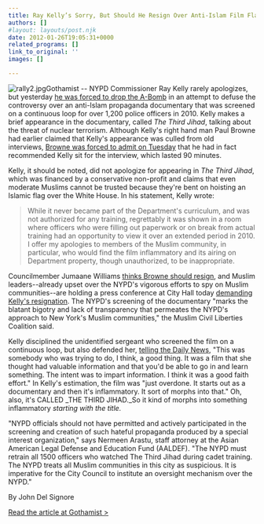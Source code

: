 ```yaml
---
title: Ray Kelly’s Sorry, But Should He Resign Over Anti-Islam Film Flap?
authors: []
#layout: layouts/post.njk
date: 2012-01-26T19:05:31+0000
related_programs: []
link_to_original: ''
images: []

---
```

![rally2.jpg](/uploads/rally2.jpg)Gothamist -- NYPD Commissioner Ray Kelly rarely apologizes, but yesterday [he was forced to drop the A-Bomb](http://www.washingtonpost.com/national/filmmakers-defend-radical-islam-documentary-that-was-criticized-by-nyc-mayor-muslim-groups/2012/01/25/gIQArUiERQ_story.html "Opens in a new window") in an attempt to defuse the controversy over an anti-Islam propaganda documentary that was screened on a continuous loop for over 1,200 police officers in 2010. Kelly makes a brief appearance in the documentary, called _The Third Jihad_, talking about the threat of nuclear terrorism. Although Kelly's right hand man Paul Browne had earlier claimed that Kelly's appearance was culled from old interviews, [Browne was forced to admit on Tuesday](http://gothamist.com/2012/01/25/nypd_caught_lying_about_ray_kellys.php) that he had in fact recommended Kelly sit for the interview, which lasted 90 minutes.

Kelly, it should be noted, did not apologize for appearing in _The Third Jihad_, which was financed by a conservative non-profit and claims that even moderate Muslims cannot be trusted because they're bent on hoisting an Islamic flag over the White House. In his statement, Kelly wrote:

> While it never became part of the Department's curriculum, and was not authorized for any training, regrettably it was shown in a room where officers who were filling out paperwork or on break from actual training had an opportunity to view it over an extended period in 2010. I offer my apologies to members of the Muslim community, in particular, who would find the film inflammatory and its airing on Department property, though unauthorized, to be inappropriate.

Councilmember Jumaane Williams [thinks Browne should resign](http://gothamist.com/2012/01/25/10_more_whopping_lies_told_by_the_n.php), and Muslim leaders--already upset over the NYPD's vigorous efforts to spy on Muslim communities--are holding a press conference at City Hall today [demanding Kelly's resignation](http://aaldef.org/press-releases/press-release/maclc-calling-for-resignation-of-police-commissioner-kelly-in-jan-26-city-hall-press-conference.html "Opens in a new window"). The NYPD's screening of the documentary "marks the blatant bigotry and lack of transparency that permeates the NYPD's approach to New York's Muslim communities," the Muslim Civil Liberties Coalition said.

Kelly disciplined the unidentified sergeant who screened the film on a continuous loop, but also defended her, [telling the Daily News](http://www.nydailynews.com/new-york/sergeant-chose-air-anti-muslim-video-nypd-facility-acted-good-faith-raymond-kelly-article-1.1012039?localLinksEnabled=false "Opens in a new window"), "This was somebody who was trying to do, I think, a good thing. It was a film that she thought had valuable information and that you'd be able to go in and learn something. The intent was to impart information. I think it was a good faith effort." In Kelly's estimation, the film was "just overdone. It starts out as a documentary and then it's inflammatory. It sort of morphs into that." Oh, also, it's CALLED _THE THIRD JIHAD._So it kind of morphs into something inflammatory _starting with the title._

"NYPD officials should not have permitted and actively participated in the screening and creation of such hateful propaganda produced by a special interest organization," says Nermeen Arastu, staff attorney at the Asian American Legal Defense and Education Fund (AALDEF). "The NYPD must retrain all 1500 officers who watched The Third Jihad during cadet training. The NYPD treats all Muslim communities in this city as suspicious. It is imperative for the City Council to institute an oversight mechanism over the NYPD."

By John Del Signore

[Read the article at Gothamist >](https://gothamist.com/2012/01/26/ray_kelly_sorry_if_any_muslims_thin.php)